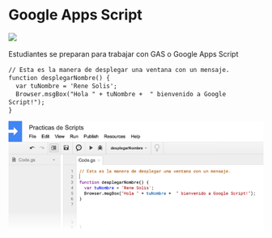 # Google Apps Script

![](https://sg.fiverrcdn.com/photos/102505520/original/1fddcdaeb3a9922ac9615a684e764552a04c888b.jpg?1506699198)

Estudiantes se preparan para trabajar con GAS o Google Apps Script



```
// Esta es la manera de desplegar una ventana con un mensaje.
function desplegarNombre() {
  var tuNombre = 'Rene Solis';
  Browser.msgBox("Hola " + tuNombre +  " bienvenido a Google Script!");
}

```

![](GASintro.png)
